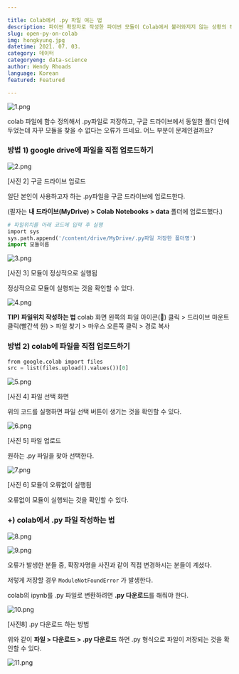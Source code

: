 ```yaml
---

title: Colab에서 .py 파일 여는 법
description: 파이썬 확장자로 작성한 파이썬 모듈이 Colab에서 불러와지지 않는 상황의 해결방법에 대해 알아보자.
slug: open-py-on-colab
img: hongkyung.jpg
datetime: 2021. 07. 03.
category: 데이터
categoryeng: data-science
author: Wendy Rhoads
language: Korean
featured: Featured

---
```


![1.png](/open-py-on-colab/1.png)

colab 파일에 함수 정의해서 .py파일로 저장하고, 구글 드라이브에서 동일한 폴더 안에 두었는데 자꾸 모듈을 찾을 수 없다는 오류가 뜨네요. 어느 부분이 문제인걸까요?

### 방법 1) google drive에 파일을 직접 업로드하기

![2.png](/open-py-on-colab/2.png)

[사진 2] 구글 드라이브 업로드

일단 본인이 사용하고자 하는 .py파일을 구글 드라이브에 업로드한다.

(필자는 **내 드라이브(MyDrive) > Colab Notebooks > data** 폴더에 업로드했다.)

```python
# 파일위치를 아래 코드에 입력 후 실행
import sys
sys.path.append('/content/drive/MyDrive/.py파일 저장한 폴더명')
import 모듈이름
```

![3.png](/open-py-on-colab/3.png)

[사진 3] 모듈이 정상적으로 실행됨

정상적으로 모듈이 실행되는 것을 확인할 수 있다.

![4.png](/open-py-on-colab/4.png)

**TIP) 파일위치 작성하는 법**
colab 화면 왼쪽의 파일 아이콘(📁) 클릭 > 드라이브 마운트 클릭(빨간색 원) > 파일 찾기 > 마우스 오른쪽 클릭 > 경로 복사

### 방법 2) colab에 파일을 직접 업로드하기

```python
from google.colab import files
src = list(files.upload().values())[0]
```

![5.png](/open-py-on-colab/5.png)

[사진 4] 파일 선택 화면

위의 코드를 실행하면  파일 선택 버튼이 생기는 것을 확인할 수 있다.

![6.png](/open-py-on-colab/6.png)

[사진 5] 파일 업로드

원하는 .py 파일을 찾아 선택한다.

![7.png](/open-py-on-colab/7.png)

[사진 6] 모듈이 오류없이 실행됨

오류없이 모듈이 실행되는 것을 확인할 수 있다.

### +) colab에서 .py 파일 작성하는 법

![8.png](/open-py-on-colab/8.png)

![9.png](/open-py-on-colab/9.png)

오류가 발생한 분들 중, 확장자명을 사진과 같이 직접 변경하시는 분들이 계셨다.

저렇게 저장할 경우 `ModuleNotFoundError` 가 발생한다.

colab의 ipynb를 .py 파일로 변환하려면 **.py 다운로드**를 해줘야 한다.

![10.png](/open-py-on-colab/10.png)

[사진8] .py 다운로드 하는 방법

위와 같이 **파일 > 다운로드 > .py 다운로드** 하면 .py 형식으로 파일이 저장되는 것을 확인할 수 있다.

![11.png](/open-py-on-colab/11.png)
